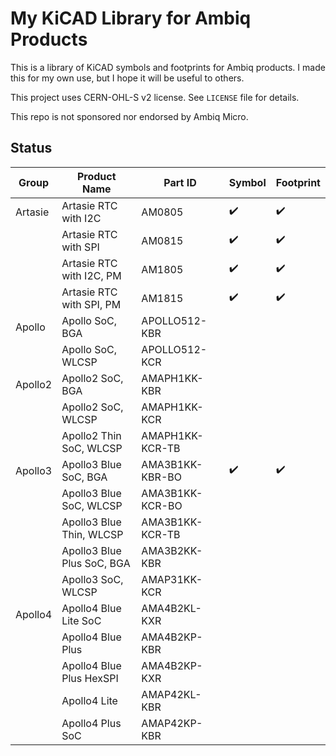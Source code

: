 # My KiCAD Library for Ambiq Products

This is a library of KiCAD symbols and footprints for Ambiq products. I made this for my own use, but I hope it will be useful to others.

This project uses CERN-OHL-S v2 license. See `LICENSE` file for details.

This repo is not sponsored nor endorsed by Ambiq Micro.

## Status

| Group | Product Name | Part ID | Symbol | Footprint |
|-------|----------------------------|-----------------|---|---|
|Artasie| Artasie RTC with I2C       | AM0805          |:heavy_check_mark:|:heavy_check_mark:|
|       | Artasie RTC with SPI       | AM0815          |:heavy_check_mark:|:heavy_check_mark:|
|       | Artasie RTC with I2C, PM   | AM1805          |:heavy_check_mark:|:heavy_check_mark:|
|       | Artasie RTC with SPI, PM   | AM1815          |:heavy_check_mark:|:heavy_check_mark:|
|Apollo | Apollo SoC, BGA            | APOLLO512-KBR   |   |   |
|       | Apollo SoC, WLCSP          | APOLLO512-KCR   |   |   |
|Apollo2| Apollo2 SoC, BGA           | AMAPH1KK-KBR    |   |   |
|       | Apollo2 SoC, WLCSP         | AMAPH1KK-KCR    |   |   |
|       | Apollo2 Thin SoC, WLCSP    | AMAPH1KK-KCR-TB |   |   |
|Apollo3| Apollo3 Blue SoC, BGA      | AMA3B1KK-KBR-BO |:heavy_check_mark:|:heavy_check_mark:|
|       | Apollo3 Blue SoC, WLCSP    | AMA3B1KK-KCR-BO |   |   |
|       | Apollo3 Blue Thin, WLCSP   | AMA3B1KK-KCR-TB |   |   |
|       | Apollo3 Blue Plus SoC, BGA | AMA3B2KK-KBR    |   |   |
|       | Apollo3 SoC, WLCSP         | AMAP31KK-KCR    |   |   |
|Apollo4| Apollo4 Blue Lite SoC      | AMA4B2KL-KXR    |   |   |
|       | Apollo4 Blue Plus          | AMA4B2KP-KBR    |   |   |
|       | Apollo4 Blue Plus HexSPI   | AMA4B2KP-KXR    |   |   |
|       | Apollo4 Lite               | AMAP42KL-KBR    |   |   |
|       | Apollo4 Plus SoC           | AMAP42KP-KBR    |   |   |
